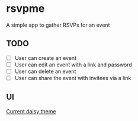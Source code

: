 # rsvpme

A simple app to gather RSVPs for an event

## TODO

- [ ] User can create an event
- [ ] User can edit an event with a link and password
- [ ] User can delete an event
- [ ] User can share the event with invitees via a link

## UI

[Current daisy theme](https://daisyui.com/theme-generator/#theme=eJyNk-tupDAMhV8lQqrUlToRcS6T9G0yYDqoTDJKQL2s9t03hBGFwlT9gxT78zm2E_4Wzl6weC7i4CL2xVNR-c6HQ6zOmONd-3Iew4fDlDjZiAdWlinlX7vq_GiOD6SkJROEC06Z0X--07CkRaZBJxooyC3NF7Q2mVYsawNnG7ryrkfXzxWiHCuY5ASo4LDkr6G92PAxo8csDqUhTDJ6ZGwH3uiDmjqSqQio4WJZFDHh9cpjascwAmlapnbprYnMJgYIKFqK1RS2qpboqE_KLbDRTFe2QR0OfbDdb5Z3QzeyP95-6xo_k1JP4pqAYNQo9Z28q53a4YqqVT9xSGPGOLMKpkULwoRJmxY78NZATwY6XaakGlYtvdngWvfy5ZBfLgCQ1D5je-xdA0WOnCq9agpD8OFrO9NjFCZ95Q7428UHW7dDTG-rw6rP-klVBrwss02LXb2fOvn3nJjjsf3Ee3I5tyd28qHGkWbX9xyo8dqfx3M-Od9GvJ1qbOzQpbka20V8Kq4BGwwx_Revt9i__0KUUJs)
